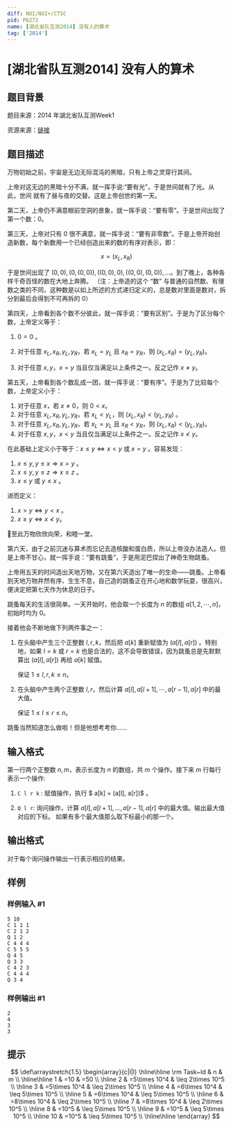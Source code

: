 ```yaml
---
diff: NOI/NOI+/CTSC
pid: P6272
name: [湖北省队互测2014] 没有人的算术
tag: ['2014']
---
```

# [湖北省队互测2014] 没有人的算术
## 题目背景

题目来源：$2014$ 年湖北省队互测Week1

资源来源：[链接](https://tieba.baidu.com/p/3050650090?red_tag=3002680446)
## 题目描述

万物初始之前，宇宙是无边无际混沌的黑暗，只有上帝之灵穿行其间。

上帝对这无边的黑暗十分不满，就一挥手说:“要有光”，于是世间就有了光。从此，世间 就有了昼与夜的交替。这是上帝创世的第一天。

第二天，上帝仍不满意眼前空洞的景象，就一挥手说：“要有零”。于是世间出现了第一个数：$0$。

第三天，上帝对只有 $0$ 很不满意，就一挥手说：“要有非零数”。于是上帝开始创造新数，每个新数用一个已经创造出来的数的有序对表示，即：

$$
x = (x_L, x_R)
$$

于是世间出现了 $(0, 0), (0, (0, 0)), ((0, 0), 0), ((0, 0), (0, 0)), ...$。到了晚上，各种各样千奇百怪的数在大地上奔腾。
（注：上帝造的这个 “数” 与普通的自然数、有理数之类的不同，这种数是以如上所述的方式递归定义的，总是数对里面是数对，拆分到最后会得到不可再拆的 $0$）

第四天，上帝看到各个数不分彼此，就一挥手说：“要有区别”。于是为了区分每个数，上帝定义等于：

1.  $0 = 0$ 。

2.  对于任意 $x_L, x_R, y_L, y_R$，若 $x_L = y_L$ 且 $x_R = y_R$，则 $(x_L, x_R) = (y_L, y_R)$。

3.  对于任意 $x, y$，$x = y$ 当且仅当满足以上条件之一。反之记作 $x \not = y$。

第五天，上帝看到各个数乱成一团，就一挥手说：“要有序”。于是为了比较每个数，上帝定义小于：

1. 对于任意 $x$，若 $x\not = 0$，则 $0 < x$。
2. 对于任意 $x_L, x_R, y_L, y_R$，若 $x_L < y_L$，则 $(x_L, x_R) < (y_L, y_R)$ 。
3. 对于任意 $x_L, x_R, y_L, y_R$，若 $x_L = y_L$ 且 $x_R < y_R$，则 $(x_L, x_R) < (y_L, y_R)$。
4. 对于任意 $x, y$，$x < y$ 当且仅当满足以上条件之一。反之记作 $x\not < y$。

在此基础上定义小于等于：$x ≤ y \iff x < y$ 或 $x = y$ 。容易发现：

1. $x ≤ y, y ≤ x ⇒ x = y$ 。
2. $x ≤ y, y ≤ z ⇒ x ≤ z$ 。
3. $x ≤ y$ 或 $y ≤ x$ 。

进而定义：

1. $x > y \Longleftrightarrow  y < x$ 。
2. $x ≥ y \Longleftrightarrow   x\not < y$。

至此万物欣欣向荣，和睦一堂。

第六天，由于之前沉迷与算术而忘记去造核酸和蛋白质，所以上帝没办法造人。但是上帝不甘心，就一挥手说：“要有跳蚤”，于是用泥巴捏出了神奇生物跳蚤。

上帝用五天的时间造出天地万物，又在第六天造出了唯一的生命——跳蚤。上帝看到天地万物井然有序、生生不息，自己造的跳蚤正在开心地和数学玩耍，很高兴，便决定把第七天作为休息的日子。

跳蚤每天的生活很简单。一天开始时，他会取一个长度为 $n$ 的数组 $a[1,2,\cdots,n]$，初始时均为 $0$。

接着他会不断地做下列两件事之一：

1. 在头脑中产生三个正整数 $l, r, k$，然后把 $a[k]$ 重新赋值为 $(a[l], a[r])$ 。特别地，如果 $l = k$ 或 $r = k$ 也是合法的，这不会导致错误，因为跳蚤总是先默默算出 $(a[l], a[r])$ 再给 $a[k]$ 赋值。

    保证 $1 ≤ l, r, k ≤ n$。

2. 在头脑中产生两个正整数 $l, r$，然后计算 $a[l], a[l + 1], \cdots, a[r − 1], a[r]$ 中的最大值。

     保证 $1 ≤ l ≤ r ≤ n$。

跳蚤当然知道怎么做啦！但是他想考考你……
## 输入格式

第一行两个正整数 $n, m$，表示长度为 $n$ 的数组，共 $m$ 个操作。接下来 $m$ 行每行表示一个操作:

1. `C l r k` : 赋值操作，执行 $ a[k] = (a[l], a[r])$ 。

2. `Q l r`: 询问操作，计算 $a[l], a[l + 1], ..., a[r − 1], a[r]$ 中的最大值。输出最大值对应的下标。 如果有多个最大值那么取下标最小的那一个。
## 输出格式

对于每个询问操作输出一行表示相应的结果。
## 样例

### 样例输入 #1
```
5 10 
C 1 1 1 
C 2 1 2 
Q 1 2 
C 4 4 4 
C 5 5 5 
Q 4 5 
Q 3 3 
C 4 2 3 
C 4 4 4 
Q 3 4
```
### 样例输出 #1
```
2
4
3
3
```
## 提示

$$
\def\arraystretch{1.5}
\begin{array}{c|l|l}
\hline\hline \rm Task~Id & n & m \\
\hline\hline 1 & =10 & =50 \\
\hline 2 & =5\times 10^4 & \leq 2\times 10^5 \\
\hline 3 & =5\times 10^4 & \leq 2\times 10^5 \\
\hline 4 & =6\times 10^4 & \leq 5\times 10^5 \\
\hline 5 & =6\times 10^4 & \leq 5\times 10^5 \\
\hline 6 & =8\times 10^4 & \leq 2\times 10^5 \\
\hline 7 & =8\times 10^4 & \leq 2\times 10^5 \\
\hline 8 & =10^5 & \leq 5\times 10^5 \\
\hline 9 & =10^5 & \leq 5\times 10^5 \\
\hline 10 & =10^5 & \leq 5\times 10^5 \\
\hline\hline
\end{array}
$$

